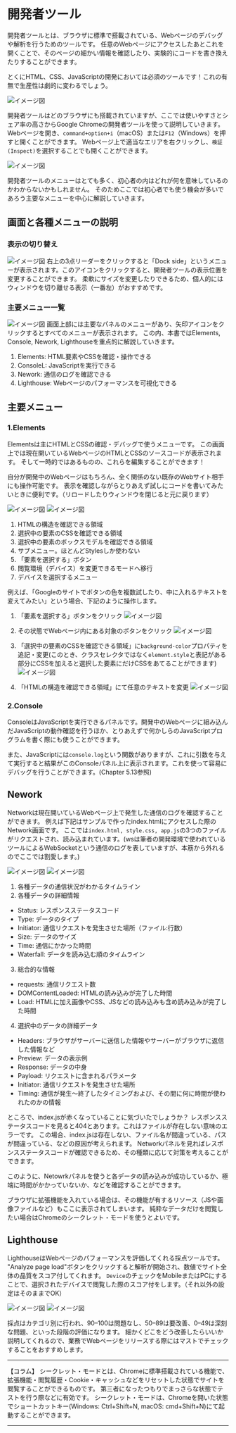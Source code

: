# 開発者ツール
開発者ツールとは、ブラウザに標準で搭載されている、Webページのデバッグや解析を行うためのツールです。
任意のWebページにアクセスしたあとこれを開くことで、そのページの細かい情報を確認したり、実験的にコードを書き換えたりすることができます。

とくにHTML、CSS、JavaScriptの開発においては必須のツールです！これの有無で生産性は劇的に変わるでしょう。

![イメージ図](images/devtool/devtool-overview.png)

開発者ツールはどのブラウザにも搭載されていますが、ここでは使いやすさとシェア率の高さからGoogle Chromeの開発者ツールを使って説明していきます。
Webページを開き、`command+option+i`（macOS）または`F12`（Windows）を押すと開くことができます。
Webページ上で適当なエリアを右クリックし、`検証(Inspect)`を選択することでも開くことができます。

![イメージ図](images/devtool/devtool-menu.png)

開発者ツールのメニューはとても多く、初心者の内はどれが何を意味しているのかわからないかもしれません。
そのためここでは初心者でも使う機会が多いであろう主要なメニューを中心に解説していきます。

## 画面と各種メニューの説明

### 表示の切り替え
![イメージ図](images/devtool/devtool-ui-1-with-frame.png)
右上の3点リーダーをクリックすると「Dock side」というメニューが表示されます。このアイコンをクリックすると、開発者ツールの表示位置を変更することができます。
柔軟にサイズを変更したりできるため、個人的にはウィンドウを切り離せる表示（一番左）がおすすめです。

### 主要メニュー一覧
![イメージ図](images/devtool/devtool-ui-2-with-frame.png)
画面上部には主要なパネルのメニューがあり、矢印アイコンをクリックするとすべてのメニューが表示されます。
この内、本書ではElements, Console, Nework, Lighthouseを重点的に解説していきます。

1. Elements: HTML要素やCSSを確認・操作できる
2. ConsoleL: JavaScriptを実行できる
3. Nework: 通信のログを確認できる
4. Lighthouse: Webページのパフォーマンスを可視化できる

## 主要メニュー

### 1.Elements
Elementsは主にHTMLとCSSの確認・デバッグで使うメニューです。
この画面上では現在開いているWebページのHTMLとCSSのソースコードが表示されます。
そして一時的ではあるものの、これらを編集することができます！

自分が開発中のWebページはもちろん、全く関係のない既存のWebサイト相手にも操作可能です。
表示を確認しながらとりあえず試しにコードを書いてみたいときに便利です。（リロードしたりウィンドウを閉じると元に戻ります）

![イメージ図](images/devtool/elements-with-frame.png)
![イメージ図](images/devtool/elements-2-with-frame.png)

1. HTMLの構造を確認できる領域
2. 選択中の要素のCSSを確認できる領域
3. 選択中の要素のボックスモデルを確認できる領域
4. サブメニュー。ほとんどStylesしか使わない
5. 「要素を選択する」ボタン
6. 閲覧環境（デバイス）を変更できるモードへ移行
7. デバイスを選択するメニュー

例えば、「Googleのサイトでボタンの色を複数試したり、中に入れるテキストを変えてみたい」という場合、下記のように操作します。

1. 「要素を選択する」ボタンをクリック
![イメージ図](images/devtool/elements-try-1.png)

2. その状態でWebページ内にある対象のボタンをクリック
![イメージ図](images/devtool/elements-try-2.png)

3. 「選択中の要素のCSSを確認できる領域」に`background-color`プロパティを追記・変更(このとき、クラスセレクタではなく`element.style`と表記がある部分にCSSを加えると選択した要素にだけCSSをあてることができます)
![イメージ図](images/devtool/elements-try-3.png)

4. 「HTMLの構造を確認できる領域」にて任意のテキストを変更
![イメージ図](images/devtool/elements-try-4.png)

### 2.Console
ConsoleはJavaScriptを実行できるパネルです。開発中のWebページに組み込んだJavaScriptの動作確認を行うほか、とりあえずで何かしらのJavaScriptプログラムを書く際にも使うことができます。

また、JavaScriptには`console.log`という関数がありますが、これに引数を与えて実行すると結果がこのConsoleパネル上に表示されます。これを使って容易にデバッグを行うことができます。(Chapter 5.13参照)
<!-- TODO -->

## Nework
Networkは現在開いているWebページ上で発生した通信のログを確認することができます。
例えば下記はサンプルで作ったindex.htmlにアクセスした際のNetwork画面です。
ここでは`index.html, style.css, app.js`の3つのファイルがリクエストされ、読み込まれています。(wsは筆者の開発環境で使われているツールによるWebSocketという通信のログを表していますが、本筋から外れるのでここでは割愛します。)

![イメージ図](images/devtool/devtool-network-1-with-frame.png)
![イメージ図](images/devtool/devtool-network-2-with-frame.png)

1. 各種データの通信状況がわかるタイムライン
2. 各種データの詳細情報
 - Status: レスポンスステータスコード
 - Type: データのタイプ
 - Initiator: 通信リクエストを発生させた場所（ファイル:行数）
 - Size: データのサイズ
 - Time: 通信にかかった時間
 - Waterfall: データを読み込む順のタイムライン
3. 総合的な情報
 - requests: 通信リクエスト数
 - DOMContentLoaded: HTMLの読み込みが完了した時間
 - Load: HTMLに加え画像やCSS、JSなどの読み込みも含め読み込みが完了した時間
4. 選択中のデータの詳細データ
 - Headers: ブラウザがサーバーに送信した情報やサーバーがブラウザに返信した情報など
 - Preview: データの表示例
 - Response: データの中身
 - Payload: リクエストに含まれるパラメータ
 - Initiator: 通信リクエストを発生させた場所
 - Timing: 通信が発生〜終了したタイミングおよび、その間に何に時間が使われたのかの情報

ところで、index.jsが赤くなっていることに気づいたでしょうか？
レスポンスステータスコードを見ると404とあります。これはファイルが存在しない意味のエラーです。
この場合、index.jsは存在しない、ファイル名が間違っている、パスが間違っている、などの原因が考えられます。
Networkパネルを見ればレスポンスステータスコードが確認できるため、その種類に応じて対策を考えることができます。

このように、Netowrkパネルを使うと各データの読み込みが成功しているか、極端に時間がかかっていないか、などを確認することができます。

ブラウザに拡張機能を入れている場合は、その機能が有するリソース（JSや画像ファイルなど）もここに表示されてしまいます。
純粋なデータだけを閲覧したい場合はChromeのシークレット・モードを使うとよいです。

## Lighthouse
LighthouseはWebページのパフォーマンスを評価してくれる採点ツールです。
"Analyze page load"ボタンをクリックすると解析が開始され、数値でサイト全体の品質をスコア付してくれます。
`Device`のチェックをMobileまたはPCにすることで、選択されたデバイスで閲覧した際のスコア付をします。（それ以外の設定はそのままでOK）

![イメージ図](images/devtool/devtool-lighthouse.png)
![イメージ図](images/devtool/devtool-lighthouse-2.png)

採点はカテゴリ別に行われ、90–100は問題なし、50–89は要改善、0–49は深刻な問題、といった段階の評価になります。
細かくどこをどう改善したらいいか説明してくれるので、業務でWebページをリリースする際にはマストでチェックすることをおすすめします。

---

【コラム】
シークレット・モードとは、Chromeに標準搭載されている機能で、拡張機能・閲覧履歴・Cookie・キャッシュなどをリセットした状態でサイトを閲覧することができるものです。
第三者になったつもりでまっさらな状態でテストを行う際などに有効です。
シークレット・モードは、Chromeを開いた状態でショートカットキー(Windows: Ctrl+Shift+N, macOS: cmd+Shift+N)にて起動することができます。

---
